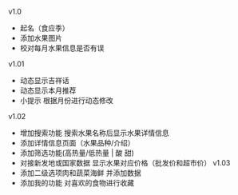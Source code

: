 v1.0
- 起名（食应季）
- 添加水果图片
- 校对每月水果信息是否有误

v1.01
- 动态显示吉祥话
- 动态显示本月推荐
- 小提示 根据月份进行动态修改

v1.02
- 增加搜索功能 搜索水果名称后显示水果详情信息
- 添加详情信息页面（水果品种/介绍）
- 添加筛选功能(高热量/低热量 | 酸 甜)
- 对接新发地或国家数据 显示水果对应价格（批发价和超市价）
v1.03
- 添加二级选项肉和蔬菜海鲜 并添加数据
- 添加我的功能 对喜欢的食物进行收藏